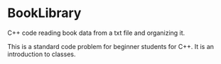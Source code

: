 # BookLibrary
C++ code reading book data from a txt file and organizing it.

This is a standard code problem for beginner students for C++.
It is an introduction to classes.
